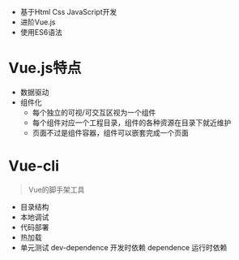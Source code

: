 + 基于Html Css JavaScript开发
+ 进阶Vue.js
+ 使用ES6语法
# Vue.js特点
+ 数据驱动
+ 组件化
    + 每个独立的可视/可交互区视为一个组件
    + 每个组件对应一个工程目录，组件的各种资源在目录下就近维护
    + 页面不过是组件容器，组件可以嵌套完成一个页面
# Vue-cli
>Vue的脚手架工具
+ 目录结构
+ 本地调试
+ 代码部署
+ 热加载
+ 单元测试
dev-dependence 开发时依赖
dependence 运行时依赖
